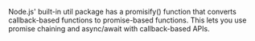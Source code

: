 Node.js' built-in util package has a promisify() function that converts callback-based functions to promise-based functions. This lets you use promise chaining and async/await with callback-based APIs.